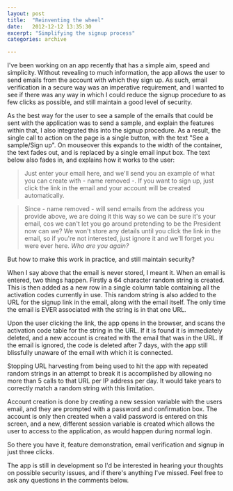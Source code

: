 ```yaml
---
layout: post
title:  "Reinventing the wheel"
date:   2012-12-12 13:35:30
excerpt: "Simplifying the signup process"
categories: archive

---
```


I've been working on an app recently that has a simple aim, speed and simplicity. Without revealing to much information, the app allows the user to send emails from the account with which they sign up. As such, email verification in a secure way was an imperative requirement, and I wanted to see if there was any way in which I could reduce the signup procedure to as few clicks as possible, and still maintain a good level of security.

As the best way for the user to see a sample of the emails that could be sent with the application was to send a sample, and explain the features within that, I also integrated this into the signup procedure. As a result, the single call to action on the page is a single button, with the text "See a sample/Sign up". On mouseover this expands to the width of the container, the text fades out, and is replaced by a single email input box. The text below also fades in, and explains how it works to the user:

> Just enter your email here, and we'll send you an example of what you can create with - name removed -. If you want to sign up, just click the link in the email and your account will be created automatically.

> Since - name removed - will send emails from the address you provide above, we are doing it this way so we can be sure it's your email, cos we can't let you go around pretending to be the President now can we? We won't store any details until you click the link in the email, so if you're not interested, just ignore it and we'll forget you were ever here. *Who are you again?*

But how to make this work in practice, and still maintain security?

When I say above that the email is never stored, I meant it. When an email is entered, two things happen. Firstly a 64 character random string is created. This is then added as a new row in a single column table containing all the activation codes currently in use. This random string is also added to the URL for the signup link in the email, along with the email itself. The only time the email is EVER associated with the string is in that one URL.

Upon the user clicking the link, the app opens in the browser, and scans the activation code table for the string in the URL. If it is found it is immediately deleted, and a new account is created with the email that was in the URL. If the email is ignored, the code is deleted after 7 days, with the app still blissfully unaware of the email with which it is connected.

Stopping URL harvesting from being used to hit the app with repeated random strings in an attempt to break it is accomplished by allowing no more than 5 calls to that URL per IP address per day. It would take years to correctly match a random string with this limitation.

Account creation is done by creating a new session variable with the users email, and they are prompted with a password and confirmation box. The account is only then created when a valid password is entered on this screen, and a new, different session variable is created which allows the user to access to the application, as would happen during normal login.

So there you have it, feature demonstration, email verification and signup in just three clicks.

The app is still in development so I'd be interested in hearing your thoughts on possible security issues, and if there's anything I've missed. Feel free to ask any questions in the comments below.